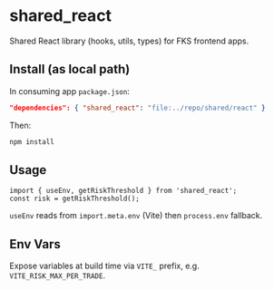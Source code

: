 # shared_react

Shared React library (hooks, utils, types) for FKS frontend apps.

## Install (as local path)

In consuming app `package.json`:

```json
"dependencies": { "shared_react": "file:../repo/shared/react" }
```

Then:

```bash
npm install
```

## Usage

```tsx
import { useEnv, getRiskThreshold } from 'shared_react';
const risk = getRiskThreshold();
```

`useEnv` reads from `import.meta.env` (Vite) then `process.env` fallback.

## Env Vars

Expose variables at build time via `VITE_` prefix, e.g. `VITE_RISK_MAX_PER_TRADE`.

